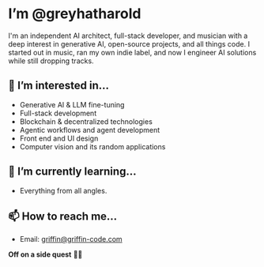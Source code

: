 # I’m @greyhatharold

I'm an independent AI architect, full-stack developer, and musician with a deep interest in generative AI, open-source projects, and all things code. 
I started out in music, ran my own indie label, and now I engineer AI solutions while still dropping tracks.

## 👀 I’m interested in...
- Generative AI & LLM fine-tuning  
- Full-stack development
- Blockchain & decentralized technologies  
- Agentic workflows and agent development
- Front end and UI design
- Computer vision and its random applications

## 🌱 I’m currently learning...
- Everything from all angles.

## 📫 How to reach me...
- Email: griffin@griffin-code.com
  
**Off on a side quest** 🚀🔥
